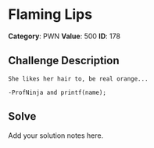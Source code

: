 # Flaming Lips
**Category**: PWN
**Value**: 500
**ID**: 178

## Challenge Description
```
She likes her hair to, be real orange...

-ProfNinja and printf(name);
```

## Solve
Add your solution notes here.
